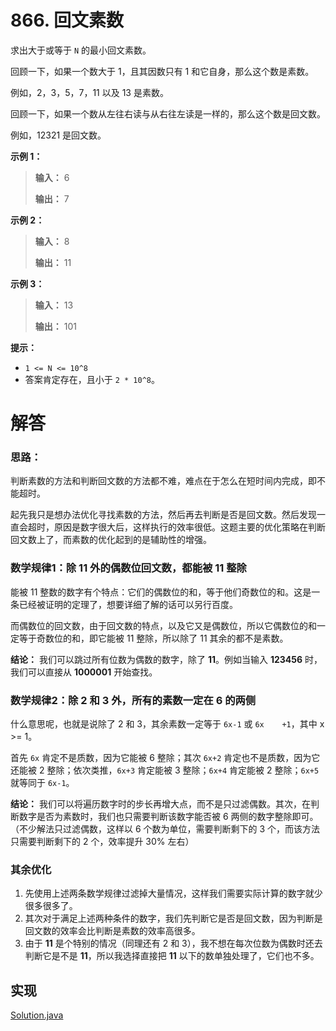# 866. 回文素数

求出大于或等于 `N` 的最小回文素数。

回顾一下，如果一个数大于 1，且其因数只有 1 和它自身，那么这个数是素数。

例如，2，3，5，7，11 以及 13 是素数。

回顾一下，如果一个数从左往右读与从右往左读是一样的，那么这个数是回文数。

例如，12321 是回文数。

**示例 1：**

> **输入：** 6
>
> **输出：** 7

**示例 2：**

> **输入：** 8
>
> **输出：** 11

**示例 3：**

> **输入：** 13
>
> **输出：** 101
 
**提示：**

- `1 <= N <= 10^8`
- 答案肯定存在，且小于 `2 * 10^8`。


# 解答

### 思路：

判断素数的方法和判断回文数的方法都不难，难点在于怎么在短时间内完成，即不能超时。

起先我只是想办法优化寻找素数的方法，然后再去判断是否是回文数。然后发现一直会超时，原因是数字很大后，这样执行的效率很低。这题主要的优化策略在判断回文数上了，而素数的优化起到的是辅助性的增强。

### 数学规律1：除 11 外的偶数位回文数，都能被 11 整除

能被 11 整数的数字有个特点：它们的偶数位的和，等于他们奇数位的和。这是一条已经被证明的定理了，想要详细了解的话可以另行百度。

而偶数位的回文数，由于回文数的特点，以及它又是偶数位，所以它偶数位的和一定等于奇数位的和，即它能被 11 整除，所以除了 11 其余的都不是素数。

**结论：** 我们可以跳过所有位数为偶数的数字，除了 **11**。例如当输入 **123456** 时，我们可以直接从 **1000001** 开始查找。

### 数学规律2：除 2 和 3 外，所有的素数一定在 6 的两侧

什么意思呢，也就是说除了 2 和 3，其余素数一定等于 `6x-1` 或 `6x	+1`，其中 x >= 1。

首先 `6x` 肯定不是质数，因为它能被 6 整除；其次 `6x+2` 肯定也不是质数，因为它还能被 2 整除；依次类推，`6x+3` 肯定能被 3 整除；`6x+4` 肯定能被 2 整除；`6x+5` 就等同于 `6x-1`。

**结论：** 我们可以将遍历数字时的步长再增大点，而不是只过滤偶数。其次，在判断数字是否为素数时，我们也只需要判断该数字能否被 6 两侧的数字整除即可。（不少解法只过滤偶数，这样以 6 个数为单位，需要判断剩下的 3 个，而该方法只需要判断剩下的 2 个，效率提升 30% 左右）

### 其余优化

1. 先使用上述两条数学规律过滤掉大量情况，这样我们需要实际计算的数字就少很多很多了。
2. 其次对于满足上述两种条件的数字，我们先判断它是否是回文数，因为判断是回文数的效率会比判断是素数的效率高很多。
3. 由于 **11** 是个特别的情况（同理还有 2 和 3），我不想在每次位数为偶数时还去判断它是不是 **11**，所以我选择直接把 **11** 以下的数单独处理了，它们也不多。

## 实现

[Solution.java](https://github.com/afei-cn/LeetCode/blob/master/866.%20Prime%20Palindrome/src/Solution.java)